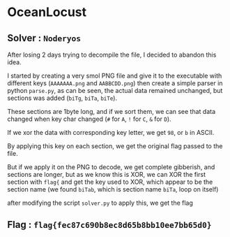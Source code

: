 # OceanLocust

## Solver : `Noderyos`

After losing 2 days trying to decompile the file, I decided to abandon this idea.

I started by creating a very smol PNG file and give it to the executable with different keys (`AAAAAAA.png` and `AABBCDD.png`) then create a simple parser in python `parse.py`, as can be seen, the actual data remained unchanged, but sections was added (`biTg`, `biTa`, `biTe`).

These sections are 1byte long, and if we sort them, we can see that data changed when key char changed (`#` for `A`, `!` for `C`, `&` for `D`).

If we xor the data with corresponding key letter, we get `98`, or `b` in ASCII.

By applying this key on each section, we get the original flag passed to the file.

But if we apply it on the PNG to decode, we get complete gibberish, and sections are longer, but as we know this is XOR, we can XOR the first section with `flag{` and get the key used to XOR, which appear to be the section name (we found `biTab`, which is section name `biTa`, loop on itself)

after modifying the script `solver.py` to apply this, we get the flag

## Flag : `flag{fec87c690b8ec8d65b8bb10ee7bb65d0}`
